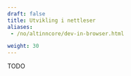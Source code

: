 ```yaml
---
draft: false
title: Utvikling i nettleser
aliases:
 - /no/altinncore/dev-in-browser.html

weight: 30
---
```


TODO